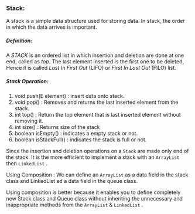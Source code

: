 ### Stack:
A stack is a simple data structure used for storing data. In stack, the order in which the data
arrives is important.

##### Definition:
A *STACK* is an ordered list in which insertion and deletion are done at one end, called as *top*.
The last element inserted is the first one to be deleted, Hence it is called *Last In First Out* (LIFO)
or *First In Last Out* (FILO) list.

##### Stack Operation:
1. void push(E element) : insert data onto stack.
2. void pop() : Removes and returns the last inserted element from the stack.
3. int top() : Return the top element that is last inserted element without removing it.
4. int size() : Returns size of the stack
5. boolean isEmpty() : indicates a empty stack or not.
6. boolean isStackFull() : indicates the stack is full or not.

Since the insertion and deletion operations on a `Stack` are made only end of the stack. It is the more efficient to
implement a stack with an `ArrayList` then `LinkedList` .

Using Composition : We can define an `ArrayList` as a data field in the stack class and LinkedList ad a data field in
the queue class.

Using composition is better because it enables you to define completely new Stack class and Queue class
without inheriting the unnecessary and inappropriate methods from the `ArrayList` & `LinkedList` .